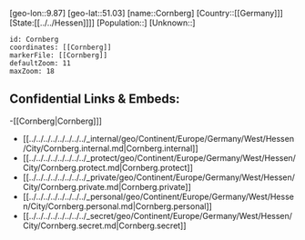 ﻿---
location: [51.03,9.87]
mapzoom: [7,12] 
mapmarker: city 
type: City
tags:
- geo/City


SpocWebEntityId: 29656
isDeleted: false
confidential: public

---
[geo-lon::9.87]
[geo-lat::51.03]
[name::Cornberg]
[Country::[[Germany]]]
[State:[[../../Hessen]]]]
[Population::]
[Unknown::]


```leaflet
id: Cornberg
coordinates: [[Cornberg]]
markerFile: [[Cornberg]]
defaultZoom: 11 
maxZoom: 18
```


## Confidential Links & Embeds: 
-[[Cornberg|Cornberg]]] 
- [[../../../../../../../../_internal/geo/Continent/Europe/Germany/West/Hessen/City/Cornberg.internal.md|Cornberg.internal]] 
- [[../../../../../../../../_protect/geo/Continent/Europe/Germany/West/Hessen/City/Cornberg.protect.md|Cornberg.protect]] 
- [[../../../../../../../../_private/geo/Continent/Europe/Germany/West/Hessen/City/Cornberg.private.md|Cornberg.private]] 
- [[../../../../../../../../_personal/geo/Continent/Europe/Germany/West/Hessen/City/Cornberg.personal.md|Cornberg.personal]] 
- [[../../../../../../../../_secret/geo/Continent/Europe/Germany/West/Hessen/City/Cornberg.secret.md|Cornberg.secret]] 
